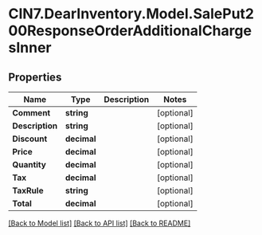 # CIN7.DearInventory.Model.SalePut200ResponseOrderAdditionalChargesInner

## Properties

| Name            | Type        | Description | Notes      |
| --------------- | ----------- | ----------- | ---------- |
| **Comment**     | **string**  |             | [optional] |
| **Description** | **string**  |             | [optional] |
| **Discount**    | **decimal** |             | [optional] |
| **Price**       | **decimal** |             | [optional] |
| **Quantity**    | **decimal** |             | [optional] |
| **Tax**         | **decimal** |             | [optional] |
| **TaxRule**     | **string**  |             | [optional] |
| **Total**       | **decimal** |             | [optional] |

[[Back to Model list]](../README.md#documentation-for-models) [[Back to API list]](../README.md#documentation-for-api-endpoints) [[Back to README]](../README.md)
